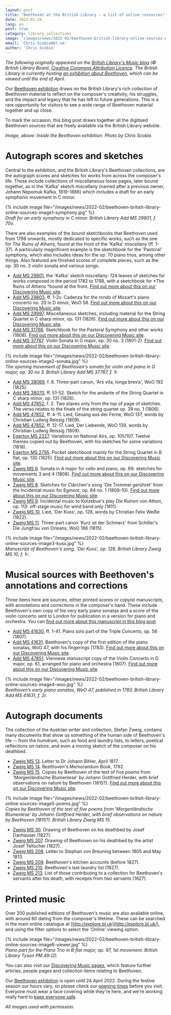 ```yaml
---
layout: post
title: "Beethoven at the British Library – a list of online resources"
date: 2022-02-28
lang: en
post: true
category: library_collections
image: "/images/news/2022-02/beethoven-british-library-online-sources-website.jpg"
email: 'Chris.Scobie@bl.uk'
author: 'Chris Scobie'
---
```


_The following originally appeared on the [British Library's Music blog](https://blogs.bl.uk/music/2021/12/beethoven-at-the-british-library-a-list-of-online-resources.html) (© British Library Board, [Creative Commons Attribution Licence](https://blogs.bl.uk/music/about-this-blog.html). The British Library is currently hosting [an exhibition about Beethoven](https://www.bl.uk/events/beethoven?_ga=2.42944877.938033194.1644224074-310397521.1598974978), which can be viewed until the end of April._

Our [Beethoven exhibition](https://www.bl.uk/events/beethoven) draws on the British Library's rich collection of Beethoven material to reflect on the composer's creativity, his struggles, and the impact and legacy that he has left to future generations. This is a rare opportunity for visitors to see a wide range of Beethoven material together and up close.

To mark the occasion, this blog post draws together all the digitised Beethoven sources that are freely available via the British Library website.

_Image, above: Inside the Beethoven exhibition. Photo by Chris Scobie._

# Autograph scores and sketches

Central to the exhibition, and the British Library's Beethoven collections, are the autograph scores and sketches for works from across the composer's life. These include collections of miscellaneous loose pages, later bound together, as in the 'Kafka' sketch miscellany (named after a previous owner, Johann Nepomuk Kafka, 1819-1886) which includes a draft for an early symphonic movement in C minor.

{% include image file="/images/news/2022-02/beethoven-british-library-online-sources-image1-symphony.jpg" %}  
_Draft for an early symphony in C minor. British Library Add MS 29801, f. 70v._

There are also examples of the bound sketchbooks that Beethoven used from 1798 onwards, mostly dedicated to specific works, such as the one for *The Ruins of Athens*, found at the front of the 'Kafka' miscellany (ff. 1-37). A particularly magnificent example is the sketchbook for the 'Pastoral' symphony, which also includes ideas for the op. 70 piano trios, among other things. Also featured are finished scores of complete pieces, such as the op. 30 no. 3 violin sonata and various songs.

-   [Add MS 29801](https://www.bl.uk/manuscripts/Viewer.aspx?ref=add_ms_29801_fs001r), the 'Kafka' sketch miscellany: 124 leaves of sketches for works composed in the period 1782 to 1798, with a sketchbook for *The Ruins of Athens *bound at the front. [Find out more about this on our Discovering Music site](https://www.bl.uk/collection-items/beethoven-kafka-sketchbook).
-   [Add MS 29803](https://www.bl.uk/manuscripts/Viewer.aspx?ref=add_ms_29803_f001r), ff. 1-2v. Cadenza for the rondo of Mozart's piano concerto no. 20 in D minor, WoO 58. [Find out more about this on our Discovering Music site](https://www.bl.uk/collection-items/beethoven-cadenza).
-   [Add MS 29997](https://www.bl.uk/manuscripts/Viewer.aspx?ref=add_ms_29997_fs001r). Miscellaneous sketches, including material for the String Quartet in C sharp minor, op. 131 (1826). [Find out more about this on our Discovering Music site](https://www.bl.uk/collection-items/beethoven-miscellaneous-sketches-add-ms-29997).  
-   [Add MS 31766](https://www.bl.uk/manuscripts/Viewer.aspx?ref=add_ms_31766_f001r). Sketchbook for the Pastoral Symphony and other works (1808). [Find out more about this on our Discovering Music site](https://www.bl.uk/collection-items/beethoven-pastoral-symphony).
-   [Add MS 37767](https://www.bl.uk/manuscripts/Viewer.aspx?ref=add_ms_37767_f001r). Violin Sonata in G major, op. 30 no. 3 (1801-2). [Find out more about this on our Discovering Music site](https://www.bl.uk/collection-items/beethoven-violin-sonata-op30-no3).

{% include image file="/images/news/2022-02/beethoven-british-library-online-sources-image2-sonata.jpg" %}  
_The opening movement of Beethoven's sonata for violin and piano in G major, op. 30 no 3. British Library Add MS 37767, f. 1r_

-   [Add MS 38069](https://www.bl.uk/manuscripts/Viewer.aspx?ref=add_ms_38069_f008r), f. 8. Three-part canon, 'Ars vita, longa brevis', WoO 192 (1825).
-   [Add MS 38070](https://www.bl.uk/manuscripts/Viewer.aspx?ref=add_ms_38070_f051r), ff. 51-52. Sketch for the andante of the String Quartet in C sharp minor, op. 131 (1826).
-   [Add MS 47852](https://www.bl.uk/manuscripts/Viewer.aspx?ref=add_ms_47852_f002r), f. 2. Two staves only from the top of page of sketches. The verso relates to the finale of the string quartet op. 39 no. 1 (1806).
-   [Add MS 47852](https://www.bl.uk/manuscripts/Viewer.aspx?ref=add_ms_47852_f004r), ff. 4-11. Lied, Gesang aus der Ferne, WoO 137, words by Christian Ludwig Reissig (1809).
-   [Add MS 47852](https://www.bl.uk/manuscripts/Viewer.aspx?ref=add_ms_47852_f012r), ff. 12-17. Lied, Der Liebende, WoO 139, words by Christian Ludwig Reissig (1809).
-   [Egerton MS 2327](https://www.bl.uk/manuscripts/Viewer.aspx?ref=egerton_ms_2327_f002r). Variations on National Airs, op. 105/107. Twelve themes copied out by Beethoven, with his sketches for some variations (1818).
-   [Egerton MS 2795](https://www.bl.uk/manuscripts/Viewer.aspx?ref=egerton_ms_2795_f001r). Pocket sketchbook mainly for the String Quartet in B flat, op. 130 (1825). [Find out more about this on our Discovering Music site](https://www.bl.uk/collection-items/beethoven-egerton-sketchbook).
-   [Zweig MS 6](https://www.bl.uk/manuscripts/Viewer.aspx?ref=zweig_ms_6_f001r). Sonata in A major for cello and piano, op. 69: sketches for movements 3 and 4 (1808). [Find out more about this on our Discovering Music site](https://www.bl.uk/collection-items/beethoven-op69-cello-sonata).
-   [Zweig MS 8](https://www.bl.uk/manuscripts/Viewer.aspx?ref=zweig_ms_8_f001r). Sketches for Clärchen's song 'Die Trommel gerühret' from the Incidental music for Egmont, op. 84 no. 1 (1809-10). [Find out more about this on our Discovering Music site](https://www.bl.uk/collection-items/beethoven-egmont).
-   [Zweig MS 9](https://www.bl.uk/manuscripts/Viewer.aspx?ref=zweig_ms_9_f001r). Incidental music to Kotzebue's play *Die Ruinen von Athen*, op. 113: off-stage music for wind band only (1811).
-   [Zweig MS 10](https://www.bl.uk/manuscripts/Viewer.aspx?ref=zweig_ms_10_f001r). Lied, 'Der Kuss', op. 128, words by Christian Felix Weiße (1822).
-   [Zweig MS 11](https://www.bl.uk/manuscripts/Viewer.aspx?ref=zweig_ms_11_f001r). Three-part canon 'Kurz ist der Schmerz' from Schiller's Die Jungfrau von Orleans, WoO 166 (1815).

{% include image file="/images/news/2022-02/beethoven-british-library-online-sources-image3-kuss.jpg" %}  
_Manuscript of Beethoven's song, 'Der Kuss', op. 128. British Library Zweig MS 10, f. 1r._

# Musical sources with Beethoven's annotations and corrections

Three items here are sources, either printed scores or copyist manuscripts, with annotations and corrections in the composer's hand. These include Beethoven's own copy of his very early piano sonatas and a score of the violin concerto sent to London for publication in a version for piano and orchestra. You can [find out more about this manuscript in this blog post](https://blogs.bl.uk/music/2018/03/a-few-steps-and-mis-steps-in-the-early-years-of-beethovens-violin-concerto-beethovens-violin-concerto-in-d-op-61.html).

-   [Add MS 41630](https://www.bl.uk/manuscripts/Viewer.aspx?ref=add_ms_41630_f001r), ff. 1-41. Piano solo part of the Triple Concerto, op. 56 (1807).
-   [Add MS 41631](https://www.bl.uk/manuscripts/Viewer.aspx?ref=add_ms_41631_f001r). Beethoven's copy of the first edition of the piano sonatas, WoO 47, with his fingerings (1783). [Find out more about this on our Discovering Music site](https://www.bl.uk/collection-items/beethoven-early-piano-sonatas-woo-47).
-   [Add MS 47851](https://www.bl.uk/manuscripts/Viewer.aspx?ref=add_ms_47851_f001r). Viennese manuscript copy of the Violin Concerto in D major, op. 61, arranged for piano and orchestra (1807). [Find out more about this on our Discovering Music site](https://www.bl.uk/collection-items/beethoven-violin-concerto).

{% include image file="/images/news/2022-02/beethoven-british-library-online-sources-image4-woo.jpg" %}  
_Beethoven’s early piano sonatas, WoO 47, published in 1783. British Library Add MS 41631, f. 2r._  

# Autograph documents

The collection of the Austrian writer and collection, Stefan Zweig, contains many documents that show us something of the human side of Beethoven's life -- from the humdrum, such as food and laundry lists, to letters, poetical reflections on nature, and even a moving sketch of the composer on his deathbed.

-   [Zweig MS 13](https://www.bl.uk/manuscripts/Viewer.aspx?ref=zweig_ms_13_f001r). Letter to Dr Johann Bihler, April 1817.
-   [Zweig MS 14](https://www.bl.uk/manuscripts/Viewer.aspx?ref=zweig_ms_14_f001r). Beethoven's Memorandum Book, 1792.
-   [Zweig MS 15](https://www.bl.uk/manuscripts/Viewer.aspx?ref=zweig_ms_15_f001r). Copies by Beethoven of the text of five poems from 'Morgenländische Blumenlese' by Johann Gottfried Herder, with brief observations on nature by Beethoven (1815?). [Find out more about this on our Discovering Music site](https://www.bl.uk/collection-items/beethoven-notes-on-nature).

{% include image file="/images/news/2022-02/beethoven-british-library-online-sources-image5-poems.jpg" %}  
_Copies by Beethoven of the text of five poems from 'Morgenländische Blumenlese' by Johann Gottfried Herder, with brief observations on nature by Beethoven (1815?). British Library Zweig MS 15._

-   [Zweig MS 30](https://www.bl.uk/manuscripts/Viewer.aspx?ref=zweig_ms_30_f001r). Drawing of Beethoven on his deathbed by Josef Danhauser (1827).
-   [Zweig MS 207](https://www.bl.uk/manuscripts/Viewer.aspx?ref=zweig_ms_207_fs001r%5d,). Drawing of Beethoven on his deathbed by the artist Josef Teltscher (1827).
-   [Zweig MS 208](https://www.bl.uk/manuscripts/Viewer.aspx?ref=zweig_ms_208_f001r). Letter to Stephan von Breuning between 1805 and May 1813.
-   [Zweig MS 209](https://www.bl.uk/manuscripts/Viewer.aspx?ref=zweig_ms_209_f001r). Beethoven's kitchen accounts (before 1827).
-   [Zweig MS 210](https://www.bl.uk/manuscripts/Viewer.aspx?ref=zweig_ms_210_f001r). Beethoven's last laundry list (1827).
-   [Zweig MS 213](https://www.bl.uk/manuscripts/Viewer.aspx?ref=zweig_ms_213_f001r). List of those contributing to a collection for Beethoven's servants after his death, with receipts from two servants (1827).

# Printed music

Over 200 published editions of Beethoven's music are also available online, with around 80 dating from the composer's lifetime. These can be searched in the main online catalogue at [http://explore.bl.uk](http://explore.bl.uk/), and using the filter options to select the 'Online' viewing option.

{% include image file="/images/news/2022-02/beethoven-british-library-online-sources-image6-viewer.jpg" %}   
_Piano part for the Piano Trio in B flat major, op. 97, 1st movement. British Library Tyson PM.49.(2)._

You can also visit our [Discovering Music pages](https://www.bl.uk/19th-century-music), which feature further articles, people pages and collection items relating to Beethoven.

Our [Beethoven exhibition](https://www.bl.uk/events/beethoven) is open until 24 April 2022. During the festive season our hours vary, so please check our [opening times](https://www.bl.uk/visit/opening-hours) before you visit. Everyone must wear a face covering while they're here, and we're working really hard to [keep everyone safe](https://www.bl.uk/visit/keeping-everyone-safe).

_All images used with permission._
